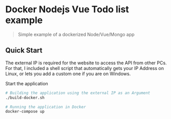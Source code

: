 # Docker Nodejs Vue Todo list example

> Simple example of a dockerized Node/Vue/Mongo app

## Quick Start

The external IP is required for the website to access the API from other PCs. For that, I included a shell script that automatically gets your IP Address on Linux, or lets you add a custom one if you are on Windows.

Start the application

```bash
# Building the application using the external IP as an Argument
./build-docker.sh

# Running the application in Docker
docker-compose up
```
